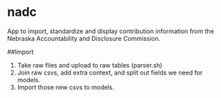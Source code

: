 # nadc
App to import, standardize and display contribution information from the Nebraska Accountability and Disclosure Commission.

##Import
1) Take raw files and upload to raw tables (parser.sh)
2) Join raw csvs, add extra context, and split out fields we need for models.
3) Import those new csvs to models.

